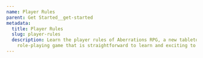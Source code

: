 ```yaml
---
name: Player Rules
parent: Get Started__get-started
metadata:
  title: Player Rules
  slug: player-rules
  description: Learn the player rules of Aberrations RPG, a new tabletop
    role-playing game that is straightforward to learn and exciting to play.
---
```

